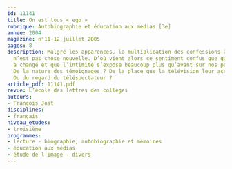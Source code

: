 ```yaml
---
id: 11141
title: On est tous « ego »
rubrique: Autobiographie et éducation aux médias [3e]
annee: 2004
magazine: n°11-12 juillet 2005
pages: 8
description: Malgré les apparences, la multiplication des confessions à la télévision
  n’est pas chose nouvelle. D’où vient alors ce sentiment confus que quelque chose
  a changé et que l’intimité s’expose beaucoup plus qu’avant sur nos petits écrans ?
  De la nature des témoignages ? De la place que la télévision leur accorde dans l’argumentation ?
  Ou du regard du téléspectateur ?
article_pdf: 11141.pdf
revue: L’école des lettres des collèges
auteurs:
- François Jost
disciplines:
- français
niveau_etudes:
- troisième
programmes:
- lecture - biographie, autobiographie et mémoires
- éducation aux médias
- étude de l’image - divers
---
```

